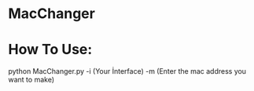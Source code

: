 # MacChanger

# How To Use:

python MacChanger.py -i (Your İnterface) -m (Enter the mac address you want to make)
